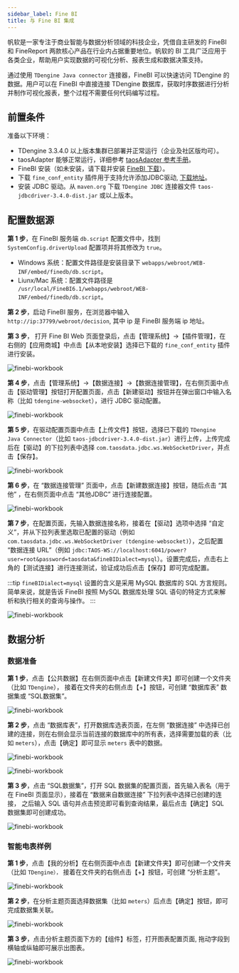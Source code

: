 ```yaml
---
sidebar_label: Fine BI
title: 与 Fine BI 集成
---
```


帆软是一家专注于商业智能与数据分析领域的科技企业，凭借自主研发的 FineBI 和 FineReport 两款核心产品在行业内占据重要地位。帆软的 BI 工具广泛应用于各类企业，帮助用户实现数据的可视化分析、报表生成和数据决策支持。

通过使用 `TDengine Java connector` 连接器，FineBI 可以快速访问 TDengine 的数据。用户可以在 FineBI 中直接连接 TDengine 数据库，获取时序数据进行分析并制作可视化报表，整个过程不需要任何代码编写过程。

## 前置条件 

准备以下环境：

- TDengine 3.3.4.0 以上版本集群已部署并正常运行（企业及社区版均可）。
- taosAdapter 能够正常运行，详细参考 [taosAdapter 参考手册](../../../reference/components/taosadapter)。
- FineBI 安装（如未安装，请下载并安装 [FineBI 下载](https://www.finebi.com/product/download)）。
- 下载 `fine_conf_entity` 插件用于支持允许添加JDBC驱动, [下载地址](https://market.fanruan.com/plugin/1052a471-0239-4cd8-b832-045d53182c5d)。
- 安装 JDBC 驱动。从 `maven.org` 下载 `TDengine JDBC` 连接器文件 `taos-jdbcdriver-3.4.0-dist.jar` 或以上版本。

## 配置数据源

**第 1 步**，在 FineBI 服务端 `db.script` 配置文件中，找到 `SystemConfig.driverUpload` 配置项并将其修改为 `true`。

- Windows 系统：配置文件路径是安装目录下 `webapps/webroot/WEB-INF/embed/finedb/db.script`。
- Liunx/Mac 系统：配置文件路径是 `/usr/local/FineBI6.1/webapps/webroot/WEB-INF/embed/finedb/db.script`。

**第 2 步**，启动 FineBI 服务，在浏览器中输入 `http://ip:37799/webroot/decision`, 其中 ip 是 FineBI 服务端 ip 地址。

**第 3 步**， 打开 Fine BI Web 页面登录后，点击【管理系统】->【插件管理】，在右侧的【应用商城】中点击【从本地安装】选择已下载的 `fine_conf_entity` 插件进行安装。

![finebi-workbook](./finebi/plugin.webp) 

**第 4 步**，点击【管理系统】->【数据连接】->【数据连接管理】，在右侧页面中点击【驱动管理】按钮打开配置页面，点击【新建驱动】按钮并在弹出窗口中输入名称（比如 `tdengine-websocket`），进行 JDBC 驱动配置。

![finebi-workbook](./finebi/connect-manage.webp) 

**第 5 步**，在驱动配置页面中点击【上传文件】按钮，选择已下载的 `TDengine Java Connector`（比如 `taos-jdbcdriver-3.4.0-dist.jar`）进行上传，上传完成后在【驱动】的下拉列表中选择 `com.taosdata.jdbc.ws.WebSocketDriver`，并点击【保存】。

![finebi-workbook](./finebi/new-driver.webp) 

**第 6 步**，在 “数据连接管理” 页面中，点击【新建数据连接】按钮，随后点击 “其他” ，在右侧页面中点击 “其他JDBC” 进行连接配置。

![finebi-workbook](./finebi/jdbc-connect.webp) 

**第 7 步**，在配置页面，先输入数据连接名称，接着在【驱动】选项中选择 “自定义”，并从下拉列表里选取已配置的驱动（例如 `com.taosdata.jdbc.ws.WebSocketDriver (tdengine-websocket)`），之后配置 “数据连接 URL”（例如 `jdbc:TAOS-WS://localhost:6041/power?user=root&password=taosdata&fineBIDialect=mysql`）。设置完成后，点击右上角的【测试连接】进行连接测试，验证成功后点击【保存】即可完成配置。

:::tip
`fineBIDialect=mysql` 设置的含义是采用 MySQL 数据库的 SQL 方言规则。简单来说，就是告诉 FineBI 按照 MySQL 数据库处理 SQL 语句的特定方式来解析和执行相关的查询与操作。
:::

![finebi-workbook](./finebi/jdbc-config.webp) 

## 数据分析

### 数据准备

**第 1 步**，点击【公共数据】在右侧页面中点击【新建文件夹】即可创建一个文件夹（比如 `TDengine`）， 接着在文件夹的右侧点击【+】按钮，可创建 “数据库表” 数据集或 “SQL数据集”。

![finebi-workbook](./finebi/common.webp) 

**第 2 步**，点击 “数据库表”，打开数据库选表页面，在左侧 “数据连接” 中选择已创建的连接，则在右侧会显示当前连接的数据库中的所有表，选择需要加载的表（比如 `meters`），点击【确定】即可显示 `meters` 表中的数据。

![finebi-workbook](./finebi/select-table.webp) 

![finebi-workbook](./finebi/table-data.webp) 

**第 3 步**，点击 “SQL数据集”，打开 SQL 数据集的配置页面，首先输入表名（用于在 FineBI 页面显示），接着在 “数据来自数据连接” 下拉列表中选择已创建的连接， 之后输入 SQL 语句并点击预览即可看到查询结果，最后点击【确定】SQL 数据集即可创建成功。

![finebi-workbook](./finebi/sql-data-config.webp) 

### 智能电表样例

**第 1 步**，点击【我的分析】在右侧页面中点击【新建文件夹】即可创建一个文件夹（比如 `TDengine），` 接着在文件夹的右侧点击【+】按钮，可创建 “分析主题”。

![finebi-workbook](./finebi/analysis-object.webp) 

**第 2 步**，在分析主题页面选择数据集（比如 `meters`）后点击【确定】按钮，即可完成数据集关联。

![finebi-workbook](./finebi/load-data.webp) 

**第 3 步**，点击分析主题页面下方的【组件】标签，打开图表配置页面, 拖动字段到横轴或纵轴即可展示出图表。

![finebi-workbook](./finebi/analysis-chart.webp) 
